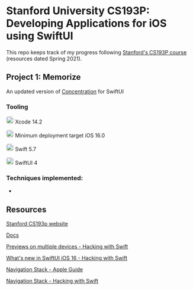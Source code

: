 # Stanford University CS193P: Developing Applications for iOS using SwiftUI

This repo keeps track of my progress following [Stanford's CS193P course](https://cs193p.sites.stanford.edu/) (resources dated Spring 2021).

## Project 1: Memorize

An updated version of [Concentration](https://github.com/emwalks/Concentration) for  SwiftUI

### Tooling

<img src="https://developer.apple.com/assets/elements/icons/xcode-cloud/xcode-cloud-128x128_2x.png" width="20" style="border-radius: 25%"> Xcode 14.2

<img src="https://developer.apple.com/assets/elements/icons/ios-16-num/ios-16-num-96x96_2x.png" width="20" style="border-radius: 25%"> Minimum deployment target iOS 16.0

<img src="https://developer.apple.com/swift/images/swift-og.png" width="20" style="border-radius: 25%"> Swift 5.7

<img src="https://developer.apple.com/assets/elements/icons/swiftui/swiftui-96x96_2x.png" width="20" style="border-radius: 25%"> SwiftUI 4


### Techniques implemented:

- 

## Resources

[Stanford CS193p website](https://cs193p.sites.stanford.edu/)

[Docs](https://github.com/emwalks/Memorize/tree/main/Docs)

[Previews on multiple devices - Hacking with Swift](https://www.hackingwithswift.com/quick-start/swiftui/how-to-preview-your-layout-in-different-devices)

[What's new in SwiftUI iOS 16  - Hacking with Swift ](https://www.hackingwithswift.com/articles/250/whats-new-in-swiftui-for-ios-16 )

[Navigation Stack - Apple Guide](https://developer.apple.com/tutorials/app-dev-training/creating-a-navigation-hierarchy)

[Navigation Stack - Hacking with Swift](https://www.hackingwithswift.com/quick-start/swiftui/how-to-use-programmatic-navigation-in-swiftui)
